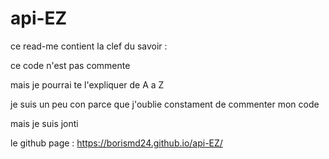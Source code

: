 # api-EZ

ce read-me contient la clef du savoir :

ce code n'est pas commente

mais je pourrai te l'expliquer de A a Z

je suis un peu con parce que j'oublie constament de commenter mon code

mais je suis jonti

le github page : https://borismd24.github.io/api-EZ/
